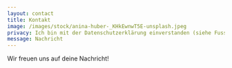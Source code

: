 ```yaml
---
layout: contact
title: Kontakt
image: /images/stock/anina-huber-_KHkEwnwT5E-unsplash.jpeg
privacy: Ich bin mit der Datenschutzerklärung einverstanden (siehe Fusszeile)
message: Nachricht
---
```


Wir freuen uns auf deine Nachricht!
